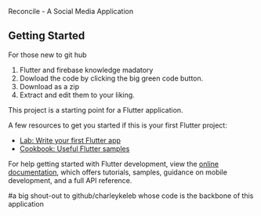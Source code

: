 
Reconcile - A Social Media Application


## Getting Started

For those new to git hub

1) Flutter and firebase knowledge madatory
2) Dowload the code by clicking the big green code button.
3) Download as a zip
4) Extract and edit them to your liking.

This project is a starting point for a Flutter application.

A few resources to get you started if this is your first Flutter project:

- [Lab: Write your first Flutter app](https://docs.flutter.dev/get-started/codelab)
- [Cookbook: Useful Flutter samples](https://docs.flutter.dev/cookbook)

For help getting started with Flutter development, view the
[online documentation](https://docs.flutter.dev/), which offers tutorials,
samples, guidance on mobile development, and a full API reference.



#a big shout-out to github/charleykeleb whose code is the backbone of this application
